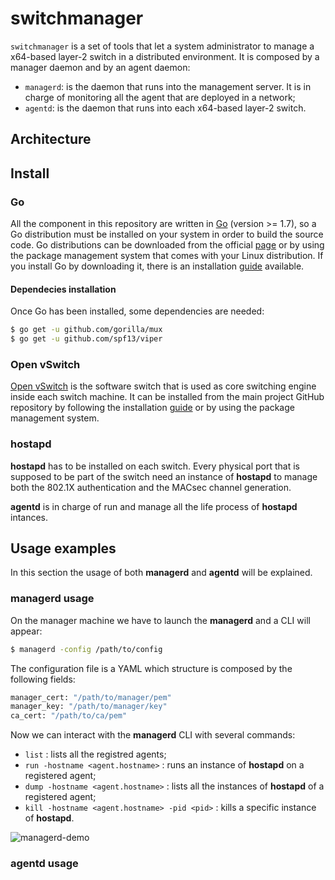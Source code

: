 # switchmanager
`switchmanager` is a set of tools that let a system administrator to manage a x64-based layer-2 switch in a distributed environment. It is composed by a manager daemon and by an agent daemon:
- `managerd`: is the daemon that runs into the management server. It is in charge of monitoring all the agent that are deployed in a network;
- `agentd`: is the daemon that runs into each x64-based layer-2 switch.

## Architecture

## Install

### Go
All the component in this repository are written in [Go](https://golang.org) (version >= 1.7), so a Go distribution must be installed on your system in order to build the source code.
Go distributions can be downloaded from the official [page](https://golang.org/dl/) or by using the package management system that comes with your Linux distribution. If you install Go by downloading it, there is an installation [guide](https://golang.org/doc/install) available.

#### Dependecies installation
Once Go has been installed, some dependencies are needed:
```sh
$ go get -u github.com/gorilla/mux
$ go get -u github.com/spf13/viper
```
### Open vSwitch
[Open vSwitch](http://openvswitch.org/) is the software switch that is used as core switching engine inside each switch machine. 
It can be installed from the main project GitHub repository by following the installation [guide](https://github.com/openvswitch/ovs/blob/master/Documentation/intro/install/general.rst) or by using the package management system.

### hostapd
**hostapd** has to be installed on each switch. Every physical port that is supposed to be part of the switch need an instance of **hostapd** to manage both the 802.1X authentication and the MACsec channel generation. 

**agentd** is in charge of run and manage all the life process of **hostapd** intances.

## Usage examples
In this section the usage of both **managerd** and **agentd** will be explained.
### managerd usage
On the manager machine we have to launch the **managerd** and a CLI will appear:
```sh
$ managerd -config /path/to/config
```
The configuration file is a YAML which structure is composed by the following fields:
```sh
manager_cert: "/path/to/manager/pem"
manager_key: "/path/to/manager/key"
ca_cert: "/path/to/ca/pem"
```

Now we can interact with the **managerd** CLI with several commands:
- `list` : lists all the registred agents;
- `run -hostname <agent.hostname>` : runs an instance of **hostapd** on a registered agent;
- `dump -hostname <agent.hostname>` : lists all the instances of **hostapd** of a registered agent;
- `kill -hostname <agent.hostname> -pid <pid>` : kills a specific instance of **hostapd**.

![managerd-demo](https://www.dropbox.com/s/w794ip7p2jsp9cd/managerd-demo.gif?dl=1)

### agentd usage
